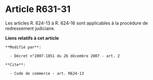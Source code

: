 # Article R631-31

Les articles R. 624-13 à R. 624-16 sont applicables à la procédure de redressement judiciaire.

**Liens relatifs à cet article**

	**Modifié par**:

	  - Décret n°2007-1851 du 26 décembre 2007 - art. 2

	**Cite**:

	  - Code de commerce - art. R624-13
